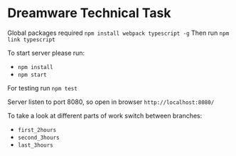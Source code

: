 # Dreamware Technical Task

Global packages required ``` npm install webpack typescript -g ```
Then run ``` npm link typescript ```

To start server please run:
* ``` npm install ```
* ``` npm start ```

For testing run ``` npm test ```

Server listen to port 8080, so open in browser ``` http://localhost:8080/ ```

To take a look at different parts of work switch between branches:
* ``` first_2hours ```
* ``` second_3hours ```
* ``` last_3hours ```